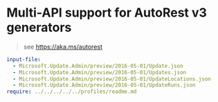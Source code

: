 # Multi-API support for AutoRest v3 generators

> see https://aka.ms/autorest

``` yaml $(enable-multi-api)
input-file:
  - Microsoft.Update.Admin/preview/2016-05-01/Update.json
  - Microsoft.Update.Admin/preview/2016-05-01/Updates.json
  - Microsoft.Update.Admin/preview/2016-05-01/UpdateLocations.json
  - Microsoft.Update.Admin/preview/2016-05-01/UpdateRuns.json
require: ../../../../../profiles/readme.md
```

